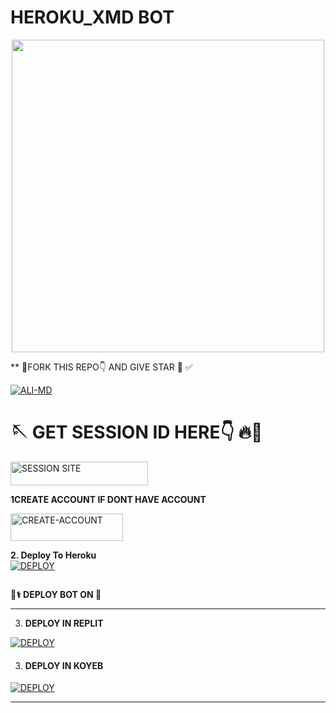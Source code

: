 # HEROKU_XMD BOT


<p align="center"><img src="https://files.catbox.moe/aax81i.jpg" width="500"height="500" />

** 💫FORK THIS REPO👇 AND GIVE STAR 🌟 ✅

<a href="https://github.com/Qartde/HEROKU_XMD/fork"><img title="ALI-MD" src="https://img.shields.io/badge/FORK-HEROKU%20XMD-BOTh?color=indigo&style=for-the-badge&logo=stackshare"></a>

# 🪡 GET SESSION ID HERE👇 🔥🐛

 <a href="https://rahmani-4.onrender.com"><img title="SESSION SITE" src="https://img.shields.io/badge/SESSION SITE-h?color=blue&style=for-the-badge&logo=msi" width="220" height="38.45"/></a></p>


**1CREATE ACCOUNT IF DONT HAVE ACCOUNT**

<a href="https://signup.heroku.com/"><img title="CREATE-ACCOUNT" src="https://img.shields.io/badge/CREATE-ACCOUNT-h?color=blue&style=for-the-badge&logo=blue" width="180" height="43.45"/></a></p>



**2. Deploy To Heroku**       
   <a 
    href='https://dashboard.heroku.com/new?template=https://github.com/Qartde/HEROKU_XMD/tree/main' target="_blank"><img alt='DEPLOY' src='https://img.shields.io/badge/-𝙳𝙴𝙿𝙻𝙾𝚈 𝚃𝙾 𝙷𝙴𝚁𝙾𝙺𝚄-blue?style=for-the-badge&logo=heroku&logoColor=purple'/></a>
</details>

##


**<summary>🔹️⚕ DEPLOY BOT ON 🔸️</summary>**
	 
--------

3.  **DEPLOY IN REPLIT**

   <a href='https://repl.it/github/sadiyamin/Lara-MD' target="_blank"><img alt='DEPLOY' src='https://img.shields.io/badge/-REPLIT-orange?style=for-the-badge&logo=replit&logoColor=blue'/></a>

   3.  #### DEPLOY IN KOYEB

<a href='https://app.koyeb.com/services/deploy?type=git&repository=https://github.com/kingmalvn/LORD-XMD&branch=main&name=lord-xmd&builder=dockerfile&env[OWNER_NUMBER]=263714757857%3B%E2%9D%A3%EF%B8%8F&env[MODE]=public&env[PREFIX]=&env[antidelete]=false&env[ANTI_LINK]=false&env[AUTO_STICKER]=false&env[AUTO_VOICE]=false&env[AUTO_REPLY]=false&env[STATUSLIKES]=true&env[ALIVE_MSG]=LORDX+IS+ONLINE&env[BOT_NAME]=LORD-XMD&env[HEART_REACT]=true%F0%9F%8E%97%EF%B8%8F%E2%9D%A3%EF%B8%8F&env[ANTI_BAD]=false&env[AUTO_READ_STATUS]=false&env[AutoReaction]=false&env[SESSION_ID]=' target="_blank"><img alt='DEPLOY' src='https://img.shields.io/badge/-KOYEB-blue?style=for-the-badge&logo=koyeb&logoColor=white'/></a>


--------
